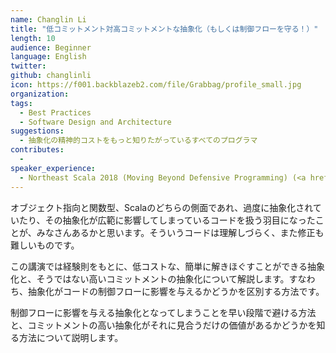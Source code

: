 ```yaml
---
name: Changlin Li
title: "低コミットメント対高コミットメントな抽象化（もしくは制御フローを守る！）"
length: 10
audience: Beginner
language: English
twitter:
github: changlinli
icon: https://f001.backblazeb2.com/file/Grabbag/profile_small.jpg
organization:
tags:
  - Best Practices
  - Software Design and Architecture
suggestions:
  - 抽象化の精神的コストをもっと知りたがっているすべてのプログラマ
contributes:
  -
speaker_experience:
  - Northeast Scala 2018 (Moving Beyond Defensive Programming) (<a href="https://github.com/changlinli/types_presentation_slides">slides</a>, <a href-"https://www.youtube.com/watch?v=Csj3lzsr0_I">video</a>)
---
```


オブジェクト指向と関数型、Scalaのどちらの側面であれ、過度に抽象化されていたり、その抽象化が広範に影響してしまっているコードを扱う羽目になったことが、みなさんあるかと思います。そういうコードは理解しづらく、また修正も難しいものです。

この講演では経験則をもとに、低コストな、簡単に解きほぐすことができる抽象化と、そうではない高いコミットメントの抽象化について解説します。すなわち、抽象化がコードの制御フローに影響を与えるかどうかを区別する方法です。

制御フローに影響を与える抽象化となってしまうことを早い段階で避ける方法と、コミットメントの高い抽象化がそれに見合うだけの価値があるかどうかを知る方法について説明します。
